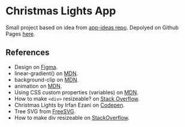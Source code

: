 # Christmas Lights App

Small project based on idea from [app-ideas repo](https://github.com/florinpop17/app-ideas/blob/master/Projects/1-Beginner/Christmas-Lights-App.md). Depolyed on Github Pages [here](https://deadmercury.github.io/implement-app-ideas/beginner/Christmas-Light-App/index.html).

## References

- Design on [Figma](https://www.figma.com/file/ZvfEackIPYjxDJAMGevu0e/Christmas-App?node-id=0%3A1).
- linear-gradient() on [MDN](<https://developer.mozilla.org/en-US/docs/Web/CSS/linear-gradient()>).
- background-clip on [MDN](https://developer.mozilla.org/en-US/docs/Web/CSS/background-clip).
- animation on [MDN](https://developer.mozilla.org/en-US/docs/Web/CSS/animation).
- Using CSS custom properties (variables) on [MDN](https://developer.mozilla.org/en-US/docs/Web/CSS/Using_CSS_custom_properties).
- How to make `<div>` resizeable? on [Stack Overflow](https://stackoverflow.com/a/391773).
- Christmas Lights by Irfan Ezani on [Codepen](https://codepen.io/irfanezani_/pen/mdeLpKo).
- Tree SVG from [FreeSVG](https://freesvg.org/basic-pine-tree).
- How to make div resizeable on [StackOverflow](https://stackoverflow.com/questions/391440/how-to-make-div-resizeable).
